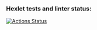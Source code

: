 ### Hexlet tests and linter status:
[![Actions Status](https://github.com/EvillFuryCat/python-project-lvl1/workflows/hexlet-check/badge.svg)](https://github.com/EvillFuryCat/python-project-lvl1/actions)